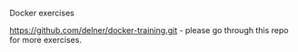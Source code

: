 Docker exercises

https://github.com/delner/docker-training.git - please go through this repo for more exercises.
